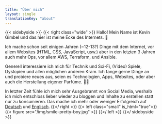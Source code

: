 ```yaml
---
title: "Über mich"
layout: single
translationKey: "about"
---
```


{{< sidebyside >}}
{{< right class="wide" >}}
Hallo!
Mein Name ist Kevin Gimbel und das hier ist meine Ecke des Internets. 👴

Ich mache schon seit einigen Jahren (~12-13?) Dinge mit dem Internet, vor allem Websites (HTML, CSS, JavaScript, usw.) aber in den letzten 3 Jahren auch mehr Ops, vor allem AWS, Terraform, und Ansible.

Generell interessiere ich mich für Technik und Sci-Fi, (Video) Spiele, Dystopien und allen möglichen anderen Kram. Ich fange gerne Dinge an und probiere neues aus, seien es Technologien, Apps, Websites, oder aber auch die Herstellung eigener Parfüme. 🤷‍♀️

In letzter Zeit fühle ich mich sehr Ausgebrannt von Social Media, weshalb ich mich entschloss lieber wieder zu bloggen und Inhalte zu erstellen statt nur zu konsumieren. Das mache ich mehr oder weniger Erfolgreich auf [Deutsch](/de/blog/) und [Englisch](/blog/).
{{</ right >}}
{{< left class="small" is_html="true">}}
{{< figure src="/img/smile-pretty-boy.jpg" >}}
{{</ left >}}
{{</ sidebyside >}}